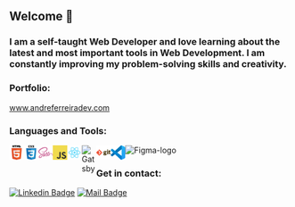 ## Welcome 👋

<!--
<img align="left" alt="Rust" width="26px" src="https://raw.githubusercontent.com/github/explore/80688e429a7d4ef2fca1e82350fe8e3517d3494d/topics/rust/rust.png" /> 
 <img align="left" alt="Bootstrap" width="26px" src="https://raw.githubusercontent.com/github/explore/80688e429a7d4ef2fca1e82350fe8e3517d3494d/topics/bootstrap/bootstrap.png" />

-->

### I am a self-taught Web Developer and love learning about the latest and most important tools in Web Development. I am constantly improving my problem-solving skills and creativity.

### Portfolio:
www.andreferreiradev.com

### Languages and Tools:

<img align="left" alt="HTML5" width="26px" src="https://raw.githubusercontent.com/github/explore/80688e429a7d4ef2fca1e82350fe8e3517d3494d/topics/html/html.png" /> <img align="left" alt="CSS3" width="26px" src="https://raw.githubusercontent.com/github/explore/80688e429a7d4ef2fca1e82350fe8e3517d3494d/topics/css/css.png" /> <img align="left" alt="Sass" width="26px" src="https://raw.githubusercontent.com/github/explore/80688e429a7d4ef2fca1e82350fe8e3517d3494d/topics/sass/sass.png" /> <img align="left" alt="JavaScript" width="26px" src="https://raw.githubusercontent.com/github/explore/80688e429a7d4ef2fca1e82350fe8e3517d3494d/topics/javascript/javascript.png" /> <img align="left" alt="React" width="26px" src="https://raw.githubusercontent.com/github/explore/80688e429a7d4ef2fca1e82350fe8e3517d3494d/topics/react/react.png" style="max-width:100%;"> <img align="left" alt="Gatsby" width="26px" src="https://www.gatsbyjs.com/Gatsby-Monogram.svg" /> <img align="left" alt="Git" width="26px" src="https://raw.githubusercontent.com/github/explore/80688e429a7d4ef2fca1e82350fe8e3517d3494d/topics/git/git.png" /> <img align="left" alt="Visual Studio Code" width="26px" src="https://raw.githubusercontent.com/github/explore/80688e429a7d4ef2fca1e82350fe8e3517d3494d/topics/visual-studio-code/visual-studio-code.png" /> <img width="18px" alt="Figma-logo" src="https://upload.wikimedia.org/wikipedia/commons/thumb/3/33/Figma-logo.svg/256px-Figma-logo.svg.png"> 


### Get in contact:
[![Linkedin Badge](https://img.shields.io/badge/-Andre%20Ferreira-0e76a8?style=flat&labelColor=0e76a8&logo=linkedin&logoColor=white)](https://www.linkedin.com/in/andre-ferreira-37835b53/) [![Mail Badge](https://img.shields.io/badge/-Andre%20Ferreira-c0392b?style=flat&labelColor=c0392b&logo=gmail&logoColor=white)](mailto:andreferreira@live.co.uk)
